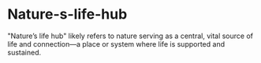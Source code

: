 # Nature-s-life-hub
 "Nature’s life hub" likely refers to nature serving as a central, vital source of life and connection—a place or system where life is supported and sustained.
